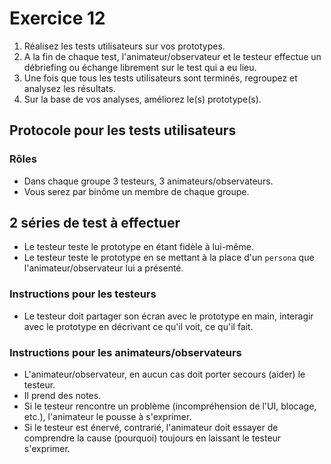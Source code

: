 # Exercice 12

1. Réalisez les tests utilisateurs sur vos prototypes.
2. A la fin de chaque test, l'animateur/observateur et le testeur effectue un débriefing ou échange librement sur le test qui a eu lieu.
3. Une fois que tous les tests utilisateurs sont terminés, regroupez et analysez les résultats.
4. Sur la base de vos analyses, améliorez le(s) prototype(s).

## Protocole pour les tests utilisateurs


### Rôles

- Dans chaque groupe 3 testeurs, 3 animateurs/observateurs.
- Vous serez par binôme un membre de chaque groupe.

## 2 séries de test à effectuer

- Le testeur teste le prototype en étant fidèle à lui-même.
- Le testeur teste le prototype en se mettant à la place d'un `persona` que l'animateur/observateur lui a présenté.

### Instructions pour les testeurs

- Le testeur doit partager son écran avec le prototype en main, interagir avec le prototype en décrivant ce qu'il voit, ce qu'il fait.

### Instructions pour les animateurs/observateurs

- L'animateur/observateur, en aucun cas doit porter secours (aider) le testeur.
- Il prend des notes.
- Si le testeur rencontre un problème (incompréhension de l'UI, blocage, etc.), l'animateur le pousse à s'exprimer.
- Si le testeur est énervé, contrarié, l'animateur doit essayer de comprendre la cause (pourquoi) toujours en laissant  le testeur s'exprimer.  